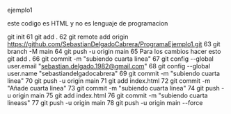 ejemplo1

este codigo es HTML y no es lenguaje de programacion

git init
   61  git add .
   62  git remote add origin https://github.com/SebastianDelgadoCabrera/ProgramaEjemplo1.git
   63  git branch -M main
   64  git push -u origin main 
   65  Para los cambios hacer esto
git add .
   66  git commit -m "subiendo cuarta linea"
   67  git config --global user.email "sebastian.delgado.1982@gmail.com"
   68  git config --global user.name "sebastiandelgadocabrera"
   69  git commit -m "subiendo cuarta linea"
   70  git push -u origin main 
   71  git add index.html 
   72  git commit -m "Añade cuarta linea"
   73  git commit -m "subiendo cuarta linea"
   74  git push -u origin main 
   75  git add index.html 
   76  git commit -m "subiendo cuarta lineass"
   77  git push -u origin main 
   78  git push -u origin main --force

